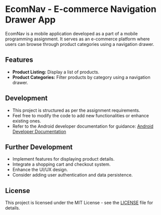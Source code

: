 # EcomNav - E-commerce Navigation Drawer App

EcomNav is a mobile application developed as a part of a mobile programming assignment. It serves as an e-commerce platform where users can browse through product categories using a navigation drawer.

## Features

- **Product Listing:** Display a list of products.
- **Product Categories:** Filter products by category using a navigation drawer.

## Development

- This project is structured as per the assignment requirements.
- Feel free to modify the code to add new functionalities or enhance existing ones.
- Refer to the Android developer documentation for guidance: [Android Developer Documentation](https://developer.android.com/)

## Further Development

- Implement features for displaying product details.
- Integrate a shopping cart and checkout system.
- Enhance the UI/UX design.
- Consider adding user authentication and data persistence.

## License

This project is licensed under the MIT License - see the [LICENSE](LICENSE) file for details.
